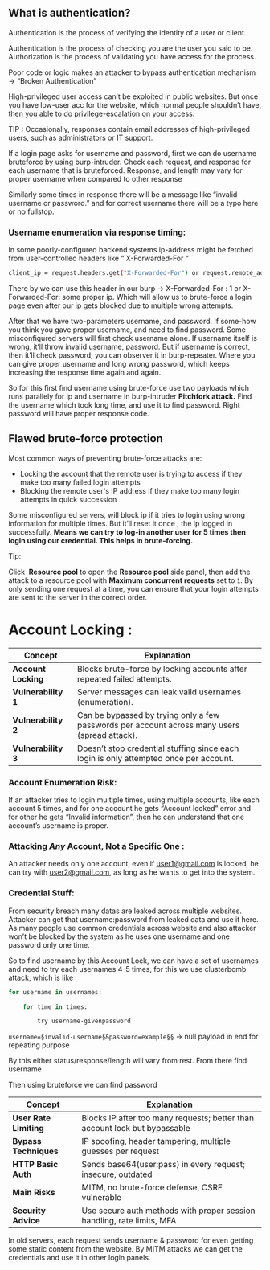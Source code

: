 ## **What is authentication?**

Authentication is the process of verifying the identity of a user or client.

Authentication is the process of checking you are the user you said to be. Authorization is the process of validating you have access for the process.

Poor code or logic makes an attacker to bypass authentication mechanism → “Broken Authentication”

High-privileged user access can’t be exploited in public websites. But once you have low-user acc for the website, which normal people shouldn’t have, then you able to do privilege-escalation on your access.

TIP : Occasionally, responses contain email addresses of high-privileged users, such as administrators or IT support.

If a login page asks for username and password, first we can do username bruteforce by using burp-intruder. Check each request, and response for each username that is bruteforced. Response, and length may vary for proper username when compared to other response

Similarly some times in response there will be a message like “invalid username or password.” and for correct username there will be a typo here or no fullstop. 

### **Username enumeration via response timing:**

In some poorly-configured backend systems ip-address might be fetched from user-controlled headers like  “ X-Forwarded-For “

```bash
client_ip = request.headers.get("X-Forwarded-For") or request.remote_addr
```

There by we can use this header in our burp → X-Forwarded-For : 1 or X-Forwarded-For: some proper ip. Which will allow us to brute-force a login page even after our ip gets blocked due to multiple wrong attempts.

After that we have two-parameters username, and password. If some-how you think you gave proper username, and need to find password. Some misconfigured servers will first check username alone. If username itself is wrong, it’ll throw invalid username, password. But if username is correct, then it’ll check password, you can observer it in burp-repeater. Where you can give proper username and long wrong password, which keeps increasing the response time again and again.

So for this first find username using brute-force use two payloads which runs parallely for ip and username in burp-intruder **Pitchfork attack.** Find the username which took long time, and use it to find password. Right password will have proper response code.

## **Flawed brute-force protection**

Most common ways of preventing brute-force attacks are:

- Locking the account that the remote user is trying to access if they make too many failed login attempts
- Blocking the remote user's IP address if they make too many login attempts in quick succession

Some misconfigured servers, will block ip if it tries to login using wrong information for multiple times. But it’ll reset it once , the ip logged in successfully. **Means we can try to log-in another user for 5 times then login using our credential.  This helps in brute-forcing.**

Tip:

Click  **Resource pool** to open the **Resource pool** side panel, then add the attack to a resource pool with **Maximum concurrent requests** set to `1`. By only sending one request at a time, you can ensure that your login attempts are sent to the server in the correct order.

# Account Locking :

| Concept | Explanation |
| --- | --- |
| **Account Locking** | Blocks brute-force by locking accounts after repeated failed attempts. |
| **Vulnerability 1** | Server messages can leak valid usernames (enumeration). |
| **Vulnerability 2** | Can be bypassed by trying only a few passwords per account across many users (spread attack). |
| **Vulnerability 3** | Doesn’t stop credential stuffing since each login is only attempted once per account. |

### **Account Enumeration Risk:**

 If an attacker tries to login multiple times, using multiple accounts, like each account 5 times, and for one account he gets “Account locked” error and for other he gets “Invalid information”, then he can understand  that one account’s username is proper.

### Attacking *Any* Account, Not a Specific One :

An attacker needs only one account, even if [user1@gmail.com](mailto:user1@gmail.com) is locked, he can try with user2@gmail.com, as long as he wants to get into the system.

### Credential Stuff:

From security breach many datas are leaked across multiple websites. Attacker can get that username:password from leaked data and use it here. As many people use common credentials across website and also attacker won’t be blocked by the system as he uses one username and one password only one time.

So to find username by this Account Lock, we can have a set of usernames and need to try each usernames 4-5 times, for this we use clusterbomb attack, which is like 

```bash
for username in usernames:

	for time in times:

		try username-givenpassword
```

`username=§invalid-username§&password=example§§` → null payload in end for repeating purpose

By this either status/response/length will vary from rest. From there find username

Then using bruteforce we can find password

| Concept | Explanation |
| --- | --- |
| **User Rate Limiting** | Blocks IP after too many requests; better than account lock but bypassable |
| **Bypass Techniques** | IP spoofing, header tampering, multiple guesses per request |
| **HTTP Basic Auth** | Sends base64(user:pass) in every request; insecure, outdated |
| **Main Risks** | MITM, no brute-force defense, CSRF vulnerable |
| **Security Advice** | Use secure auth methods with proper session handling, rate limits, MFA |

In old servers, each request sends username & password for even getting some static content from the website. By MITM attacks we can get the credentials and use it in other login panels.
